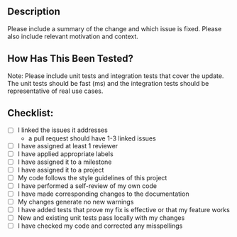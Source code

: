 ## Description

Please include a summary of the change and which issue is fixed. Please also include relevant motivation and context. 

## How Has This Been Tested?
Note: Please include unit tests and integration tests that cover the update.  The unit tests should be fast (ms) and the integration tests should be representative of real use cases.


## Checklist:

- [ ] I linked the issues it addresses
  - a pull request should have 1-3 linked issues
- [ ] I have assigned at least 1 reviewer
- [ ] I have applied appropriate labels
- [ ] I have assigned it to a milestone
- [ ] I have assigned it to a project
- [ ] My code follows the style guidelines of this project
- [ ] I have performed a self-review of my own code
- [ ] I have made corresponding changes to the documentation
- [ ] My changes generate no new warnings
- [ ] I have added tests that prove my fix is effective or that my feature works
- [ ] New and existing unit tests pass locally with my changes
- [ ] I have checked my code and corrected any misspellings
